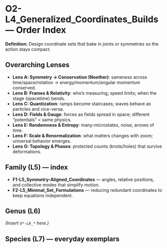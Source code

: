 # O2-L4_Generalized_Coordinates_Builds — Order Index
**Definition:** Design coordinate sets that bake in joints or symmetries so the action stays compact.

## Overarching Lenses

- **Lens A: Symmetry -> Conservation (Noether)**: sameness across time/space/rotation → energy/momentum/angular momentum conserved.
- **Lens B: Frames & Relativity**: who’s measuring; speed limits; when the stage (spacetime) bends.
- **Lens C: Quantization**: ramps become staircases; waves behave as particles and vice-versa.
- **Lens D: Fields & Gauge**: forces as fields spread in space; different “potentials” = same physics.
- **Lens E: Randomness & Entropy**: many-microstates, noise, arrows of time.
- **Lens F: Scale & Renormalization**: what matters changes with zoom; universal behavior emerges.
- **Lens G: Topology & Phases**: protected counts (knots/holes) that survive deformations.

## Family (L5) — index
- **F1-L5_Symmetry-Aligned_Coordinates** — angles, relative positions, and collective modes that simplify motion.
- **F2-L5_Minimal_Set_Formulations** — reducing redundant coordinates to keep equations independent.

## Genus (L6)
_(Insert `G*-L6_*` here.)_

## Species (L7) — everyday exemplars
